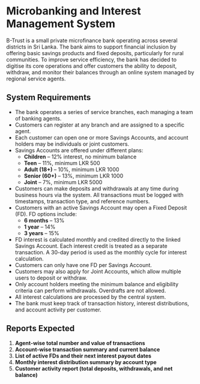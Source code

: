 # Microbanking and Interest Management System

B-Trust is a small private microfinance bank operating across several districts in Sri Lanka. The bank aims to support financial inclusion by offering basic savings products and fixed deposits, particularly for rural communities. To improve service efficiency, the bank has decided to digitise its core operations and offer customers the ability to deposit, withdraw, and monitor their balances through an online system managed by regional service agents. 

## System Requirements

- The bank operates a series of service branches, each managing a team of banking agents.
- Customers can register at any branch and are assigned to a specific agent.
- Each customer can open one or more Savings Accounts, and account holders may be individuals or joint customers.
- Savings Accounts are offered under different plans:
  - **Children** – 12% interest, no minimum balance
  - **Teen** – 11%, minimum LKR 500
  - **Adult (18+)** – 10%, minimum LKR 1000
  - **Senior (60+)** – 13%, minimum LKR 1000
  - **Joint** – 7%, minimum LKR 5000
- Customers can make deposits and withdrawals at any time during business hours via the system. All transactions must be logged with timestamps, transaction type, and reference numbers.
- Customers with an active Savings Account may open a Fixed Deposit (FD). FD options include:
  - **6 months** – 13%
  - **1 year** – 14%
  - **3 years** – 15%
- FD interest is calculated monthly and credited directly to the linked Savings Account. Each interest credit is treated as a separate transaction. A 30-day period is used as the monthly cycle for interest calculation.
- Customers can only have one FD per Savings Account.
- Customers may also apply for Joint Accounts, which allow multiple users to deposit or withdraw.
- Only account holders meeting the minimum balance and eligibility criteria can perform withdrawals. Overdrafts are not allowed.
- All interest calculations are processed by the central system.
- The bank must keep track of transaction history, interest distributions, and account activity per customer.

## Reports Expected

1. **Agent-wise total number and value of transactions**
2. **Account-wise transaction summary and current balance**
3. **List of active FDs and their next interest payout dates**
4. **Monthly interest distribution summary by account type**
5. **Customer activity report (total deposits, withdrawals, and net balance)**